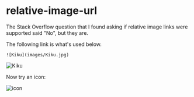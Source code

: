 # relative-image-url
The Stack Overflow question that I found asking if relative image links were supported said "No", but they are.

The following link is what's used below.

    ![Kiku](images/Kiku.jpg)

![Kiku](images/Kiku.jpg)

Now try an icon:

![icon](images/icon.svg)
